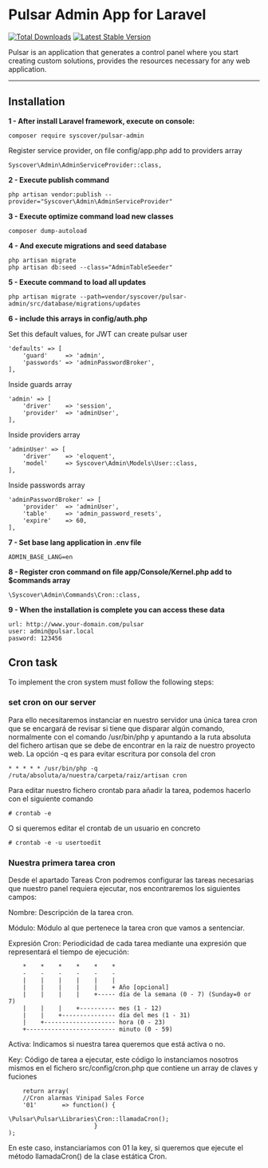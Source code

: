 # Pulsar Admin App for Laravel

[![Total Downloads](https://poser.pugx.org/syscover/pulsar-admin/downloads)](https://packagist.org/packages/syscover/pulsar-admin)
[![Latest Stable Version](http://img.shields.io/github/release/syscover/pulsar-admin.svg)](https://packagist.org/packages/syscover/pulsar-admin)

Pulsar is an application that generates a control panel where you start creating custom solutions, provides the resources necessary for any web application.

---

## Installation

**1 - After install Laravel framework, execute on console:**
```
composer require syscover/pulsar-admin
```

Register service provider, on file config/app.php add to providers array
```
Syscover\Admin\AdminServiceProvider::class,
```

**2 - Execute publish command**
```
php artisan vendor:publish --provider="Syscover\Admin\AdminServiceProvider"
```

**3 - Execute optimize command load new classes**
```
composer dump-autoload
```

**4 - And execute migrations and seed database**
```
php artisan migrate
php artisan db:seed --class="AdminTableSeeder"
```

**5 - Execute command to load all updates**
```
php artisan migrate --path=vendor/syscover/pulsar-admin/src/database/migrations/updates
```

**6 - include this arrays in config/auth.php**

Set this default values, for JWT can create pulsar user
```
'defaults' => [
    'guard'     => 'admin',
    'passwords' => 'adminPasswordBroker',
],
```

Inside guards array
```
'admin' => [
    'driver'    => 'session',
    'provider'  => 'adminUser',
],
```

Inside providers array
```
'adminUser' => [
    'driver'    => 'eloquent',
    'model'     => Syscover\Admin\Models\User::class,
],
```

Inside passwords array
```
'adminPasswordBroker' => [
    'provider'  => 'adminUser',
    'table'     => 'admin_password_resets',
    'expire'    => 60,
],
```

**7 - Set base lang application in .env file**
```
ADMIN_BASE_LANG=en
```

**8 - Register cron command on file app/Console/Kernel.php add to $commands array**

```
\Syscover\Admin\Commands\Cron::class,

```

**9 - When the installation is complete you can access these data**
```
url: http://www.your-domain.com/pulsar
user: admin@pulsar.local
pasword: 123456
```










## Cron task
To implement the cron system must follow the following steps:


### set cron on our server

Para ello necesitaremos instanciar en nuestro servidor una única tarea cron que se encargará de revisar si tiene que disparar algún comando, normalmente con el comando /usr/bin/php y apuntando 
a la ruta absoluta del fichero artisan que se debe de encontrar en la raiz de nuestro proyecto web.
La opción -q es para evitar escritura por consola del cron

```
* * * * * /usr/bin/php -q /ruta/absoluta/a/nuestra/carpeta/raiz/artisan cron
``` 

Para editar nuestro fichero crontab para añadir la tarea, podemos hacerlo con el siguiente comando
```
# crontab -e
```

O si queremos editar el crontab de un usuario en concreto
```
# crontab -e -u usertoedit
```

### Nuestra primera tarea cron

Desde el apartado Tareas Cron podremos configurar las tareas necesarias que nuestro panel requiera ejecutar, nos encontraremos los siguientes campos:

Nombre: Descripción de la tarea cron.

Módulo: Módulo al que pertenece la tarea cron que vamos a sentenciar.

Expresión Cron: 
Periodicidad de cada tarea mediante una expresión que representará el tiempo de ejecución:

```
    *    *    *    *    *    *
    -    -    -    -    -    -
    |    |    |    |    |    |
    |    |    |    |    |    + Año [opcional]
    |    |    |    |    +----- día de la semana (0 - 7) (Sunday=0 or 7)
    |    |    |    +---------- mes (1 - 12)
    |    |    +--------------- día del mes (1 - 31)
    |    +-------------------- hora (0 - 23)
    +------------------------- minuto (0 - 59)

```

Activa: Indicamos si nuestra tarea queremos que está activa o no.

Key: Código de tarea a ejecutar, este código lo instanciamos nosotros mismos en el fichero src/config/cron.php que contiene un array de claves y fuciones

```
    return array(
    //Cron alarmas Vinipad Sales Force
    '01'       => function() { 
                            \Pulsar\Pulsar\Libraries\Cron::llamadaCron(); 
                        }
);
```
En este caso, instanciaríamos con 01 la key, si queremos que ejecute el método llamadaCron() de la clase estática Cron.